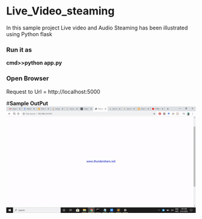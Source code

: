 # Live_Video_steaming
In this sample project Live video and Audio Steaming has been illustrated using Python flask

<h3>Run it as</h3>
<b>cmd>>python app.py</b>

<h3>Open Browser</h3>
Request to Url = http://localhost:5000

#<b>Sample OutPut</b>
<img src = 'video-to-gif.gif' />
